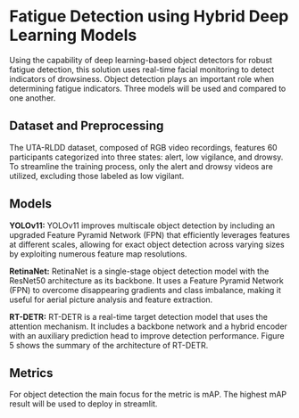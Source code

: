 # Fatigue Detection using Hybrid Deep Learning Models
Using the capability of deep learning-based object detectors for robust fatigue detection, this solution uses real-time facial monitoring to detect indicators of drowsiness. Object detection plays an important role when determining fatigue indicators. Three models will be used and compared to one another.
## Dataset and Preprocessing
The UTA-RLDD dataset, composed of RGB video recordings, features 60 participants categorized into three states: alert, low vigilance, and drowsy. To streamline the training process, only the alert and drowsy videos are utilized, excluding those labeled as low vigilant.
## Models
<b> YOLOv11:</b> YOLOv11 improves multiscale object detection by including an upgraded Feature Pyramid Network (FPN) that efficiently leverages features at different scales, allowing for exact object detection across varying sizes by exploiting numerous feature map resolutions.

<b>RetinaNet:</b> RetinaNet is a single-stage object detection model with the ResNet50 architecture as its backbone. It uses a Feature Pyramid Network (FPN) to overcome disappearing gradients and class imbalance, making it useful for aerial picture analysis and feature extraction.

<b>RT-DETR:</b> RT-DETR is a real-time target detection model that uses the attention mechanism. It includes a backbone network and a hybrid encoder with an auxiliary prediction head to improve detection performance.  Figure 5 shows the summary of the architecture of RT-DETR.
## Metrics
For object detection the main focus for the metric is mAP. The highest mAP result will be used to deploy in streamlit.

